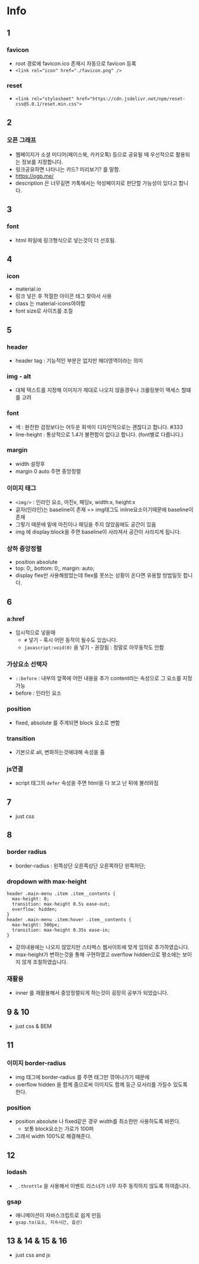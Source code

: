 # Info

## 1

### favicon

- root 경로에 favicon.ico 존재시 자동으로 favicon 등록
- `<link rel="icon" href="./favicon.png" />`

### reset

- `<link rel="stylesheet" href="https://cdn.jsdelivr.net/npm/reset-css@5.0.1/reset.min.css">`

## 2

### 오픈 그래프

- 웹페이지가 소셜 미디어(페이스북, 카카오톡) 등으로 공유될 때 우선적으로 활용되는 정보를 지정합니다.
- 링크공유하면 나타나는 카드? 미리보기? 를 말함.
- https://ogp.me/
- description 은 너무길면 카톡에서는 악성페이지로 판단할 가능성이 있다고 합니다.

## 3

### font

- html 파일에 링크형식으로 넣는것이 더 선호됨.

## 4

### icon

- material.io
- 링크 넣은 후 적절한 아이콘 태그 찾아서 사용
- class 는 material-icons여야함
- font size로 사이즈를 조절

## 5

### header

- header tag : 기능적인 부분은 없지만 헤더영역이라는 의미

### img - alt

- 대체 텍스트를 지정해 이미지가 제대로 나오지 않을경우나 크롤링봇이 엑세스 할떄를 고려

### font

- 색 : 완전한 검정보다는 어두운 회색이 디자인적으로는 괜찮다고 합니다. #333
- line-height : 통상적으로 1.4가 불편함이 없다고 합니다. (font별로 다릅니다.)

### margin

- width 설정후
- margin 0 auto 주면 중앙정렬

### 이미지 태그

- `<img/>` : 인라인 요소, 마진x, 패딩x, width:x, height:x
- 글자(인라인)는 baseline이 존재 => img태그도 inline요소이기때문에 baseline이 존재
- 그렇기 때문에 밑에 마진이나 패딩을 주지 않았음에도 공간이 있음
- img 에 display:block을 주면 baseline이 사라져서 공간이 사라지게 됩니다.

### 상하 중앙정렬

- position absolute
- top: 0;, bottom: 0;, margin: auto;
- display flex만 사용해왔었는데 flex를 못쓰는 상황이 온다면 유용할 방법일듯 합니다.

## 6

### a:href

- 임시적으로 넣을때
  - `#` 넣기 - 혹시 어떤 동작이 될수도 있습니다.
  - `javascript:void(0)` 을 넣기 - 권장됨 : 정말로 아무동작도 안함

### 가상요소 선택자

- `::before` : 내부의 앞쪽에 어떤 내용을 추가 content라는 속성으로 그 요소를 지정가능
- before : 인라인 요소

### position

- fixed, absolute 를 주게되면 block 요소로 변함

### transition

- 기본으로 all, 변화하는것에대해 속성을 줌

### js연결

- script 태그의 `defer` 속성을 주면 html을 다 보고 난 뒤에 불러와짐

## 7

- just css

## 8

### border radius

- border-radius : 왼쪽상단 오른쪽상단 오른쪽하단 왼쪽하단;

### dropdown with max-height

```
header .main-menu .item .item__contents {
  max-height: 0;
  transition: max-height 0.5s ease-out;
  overflow: hidden;
}
header .main-menu .item:hover .item__contents {
  max-height: 500px;
  transition: max-height 0.35s ease-in;
}
```

- 강의내용에는 나오지 않았지만 스타벅스 웹사이트에 맞게 임의로 추가하였습니다.
- max-height가 변하는것을 통해 구현하였고 overflow hidden으로 평소에는 보이지 않게 조절하였습니다.

### 재활용

- inner 를 재활용해서 중앙정렬되게 하는것이 굉장히 공부가 되었습니다.

## 9 & 10

- just css & BEM

## 11

### 이미지 border-radius

- img 태그에 border-radius 를 주면 태그만 깎여나가기 때문에
- overflow hidden 을 함께 줌으로써 이미지도 함께 둥근 모서리를 가질수 있도록 한다.

### position

- position absolute 나 fixed같은 경우 width를 최소한만 사용하도록 바뀐다.
  - 보통 block요소는 가로가 100퍼
- 그래서 width 100%로 해결해준다.

## 12

### lodash

- `_.throttle` 을 사용해서 이벤트 리스너가 너무 자주 동작하지 않도록 하여줍니다.

### gsap

- 애니메이션이 자바스크립트로 쉽게 만듬
- `gsap.to(요소, 지속시간, 옵션)`

## 13 & 14 & 15 & 16

- just css and js
